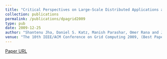 ```yaml
---
title: "Critical Perspectives on Large-Scale Distributed Applications and Production Grids"
collection: publications
permalink: /publications/dpagrid2009
type: pub
date: 2009-12-25
author: "Shantenu Jha, Daniel S. Katz, Manish Parashar, Omer Rana and Jon B. Weissman"
venue: "The 10th IEEE/ACM Conference on Grid Computing 2009, (Best Paper Award)"
---
```

[Paper URL]("http://www.cct.lsu.edu/~sjha/dpa_publications/dpa_grid2009.pdf")
